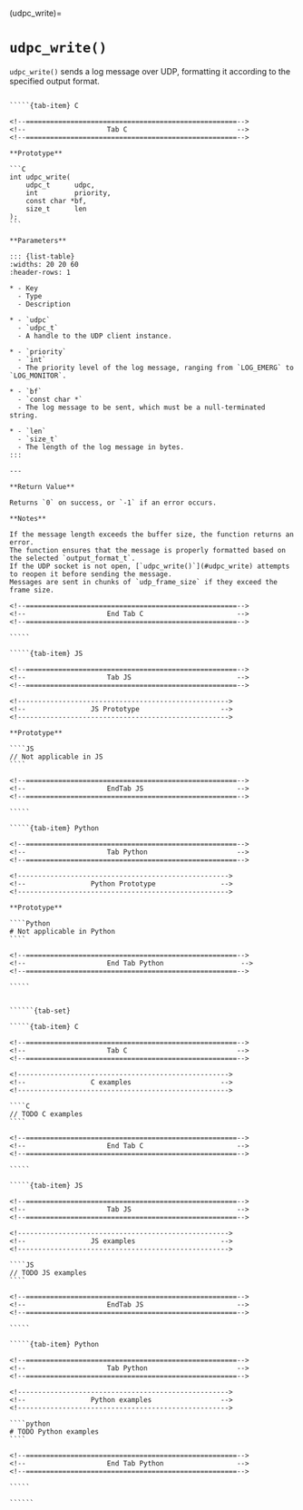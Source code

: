 <!-- ============================================================== -->
(udpc_write)=
# `udpc_write()`
<!-- ============================================================== -->

`udpc_write()` sends a log message over UDP, formatting it according to the specified output format.

<!------------------------------------------------------------>
<!--                    Prototypes                          -->
<!------------------------------------------------------------>

``````{tab-set}

`````{tab-item} C

<!--====================================================-->
<!--                    Tab C                           -->
<!--====================================================-->

**Prototype**

```C
int udpc_write(
    udpc_t      udpc,
    int         priority,
    const char *bf,
    size_t      len
);
```

**Parameters**

::: {list-table}
:widths: 20 20 60
:header-rows: 1

* - Key
  - Type
  - Description

* - `udpc`
  - `udpc_t`
  - A handle to the UDP client instance.

* - `priority`
  - `int`
  - The priority level of the log message, ranging from `LOG_EMERG` to `LOG_MONITOR`.

* - `bf`
  - `const char *`
  - The log message to be sent, which must be a null-terminated string.

* - `len`
  - `size_t`
  - The length of the log message in bytes.
:::

---

**Return Value**

Returns `0` on success, or `-1` if an error occurs.

**Notes**

If the message length exceeds the buffer size, the function returns an error.
The function ensures that the message is properly formatted based on the selected `output_format_t`.
If the UDP socket is not open, [`udpc_write()`](#udpc_write) attempts to reopen it before sending the message.
Messages are sent in chunks of `udp_frame_size` if they exceed the frame size.

<!--====================================================-->
<!--                    End Tab C                       -->
<!--====================================================-->

`````

`````{tab-item} JS

<!--====================================================-->
<!--                    Tab JS                          -->
<!--====================================================-->

<!---------------------------------------------------->
<!--                JS Prototype                    -->
<!---------------------------------------------------->

**Prototype**

````JS
// Not applicable in JS
````

<!--====================================================-->
<!--                    EndTab JS                       -->
<!--====================================================-->

`````

`````{tab-item} Python

<!--====================================================-->
<!--                    Tab Python                      -->
<!--====================================================-->

<!---------------------------------------------------->
<!--                Python Prototype                -->
<!---------------------------------------------------->

**Prototype**

````Python
# Not applicable in Python
````

<!--====================================================-->
<!--                    End Tab Python                   -->
<!--====================================================-->

`````

``````

<!------------------------------------------------------------>
<!--                    Examples                            -->
<!------------------------------------------------------------>

```````{dropdown} Examples

``````{tab-set}

`````{tab-item} C

<!--====================================================-->
<!--                    Tab C                           -->
<!--====================================================-->

<!---------------------------------------------------->
<!--                C examples                      -->
<!---------------------------------------------------->

````C
// TODO C examples
````

<!--====================================================-->
<!--                    End Tab C                       -->
<!--====================================================-->

`````

`````{tab-item} JS

<!--====================================================-->
<!--                    Tab JS                          -->
<!--====================================================-->

<!---------------------------------------------------->
<!--                JS examples                     -->
<!---------------------------------------------------->

````JS
// TODO JS examples
````

<!--====================================================-->
<!--                    EndTab JS                       -->
<!--====================================================-->

`````

`````{tab-item} Python

<!--====================================================-->
<!--                    Tab Python                      -->
<!--====================================================-->

<!---------------------------------------------------->
<!--                Python examples                 -->
<!---------------------------------------------------->

````python
# TODO Python examples
````

<!--====================================================-->
<!--                    End Tab Python                  -->
<!--====================================================-->

`````

``````

```````
